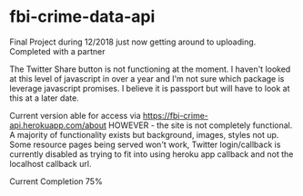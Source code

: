 # fbi-crime-data-api
Final Project during 12/2018 just now getting around to uploading.  Completed with a partner

The Twitter Share button is not functioning at the moment.  I haven't looked at this level of javascript in over a year 
and I'm not sure which package is leverage javascript promises.  I believe it is passport but will have to look at this at a 
later date.

Current version able for access via https://fbi-crime-api.herokuapp.com/about
HOWEVER - the site is not completely functional.  A majority of functionality exists but background, images, styles not up.  Some resource pages being served won't work, Twitter login/callback is currently disabled as trying to fit into using heroku app callback and not the localhost callback url.

Current Completion 75%
